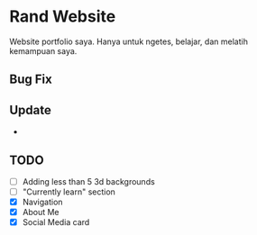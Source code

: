 # Rand Website
Website portfolio saya. Hanya untuk ngetes, belajar, dan melatih kemampuan saya.

## Bug Fix

## Update
- 

## TODO
- [ ] Adding less than 5 3d backgrounds
- [ ] "Currently learn" section
- [x] Navigation
- [x] About Me
- [x] Social Media card